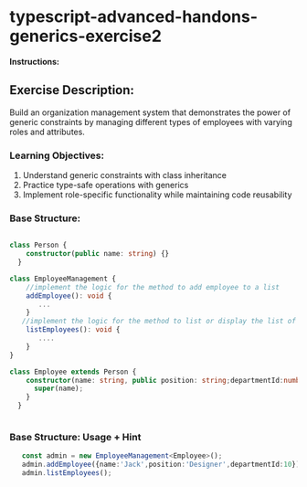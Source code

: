 # typescript-advanced-handons-generics-exercise2

**Instructions:**


## Exercise Description: 
Build an organization management system that demonstrates the power of generic constraints by managing different types of employees with varying roles and attributes.

### Learning Objectives:

1. Understand generic constraints with class inheritance
2. Practice type-safe operations with generics
3. Implement role-specific functionality while maintaining code reusability


### Base Structure:
```typescript

class Person {
    constructor(public name: string) {}
  }

class EmployeeManagement {
    //implement the logic for the method to add employee to a list 
    addEmployee(): void {
       ...
    }
   //implement the logic for the method to list or display the list of employee 
    listEmployees(): void {
       ....
    }
}

class Employee extends Person {
    constructor(name: string, public position: string;departmentId:number) {
      super(name);
    }
  }



```
### Base Structure: Usage + Hint
```typescript
   const admin = new EmployeeManagement<Employee>();
   admin.addEmployee({name:'Jack',position:'Designer',departmentId:10})
   admin.listEmployees();